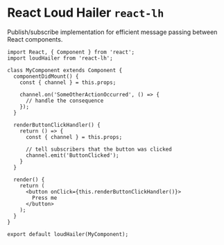 # React Loud Hailer `react-lh`

Publish/subscribe implementation for efficient message passing between React components.

````
import React, { Component } from 'react';
import loudHailer from 'react-lh';

class MyComponent extends Component {
  componentDidMount() {
    const { channel } = this.props;

    channel.on('SomeOtherActionOccurred', () => {
      // handle the consequence
    });
  }

  renderButtonClickHandler() {
    return () => {
      const { channel } = this.props;

      // tell subscribers that the button was clicked
      channel.emit('ButtonClicked');
    }
  }

  render() {
    return (
      <button onClick={this.renderButtonClickHandler()}>
        Press me
      </button>
    );
  }
}

export default loudHailer(MyComponent);
````
